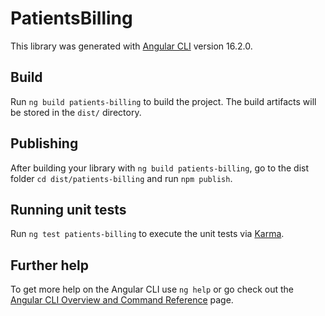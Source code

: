 # PatientsBilling

This library was generated with [Angular CLI](https://github.com/angular/angular-cli) version 16.2.0.

## Build

Run `ng build patients-billing` to build the project. The build artifacts will be stored in the `dist/` directory.

## Publishing

After building your library with `ng build patients-billing`, go to the dist folder `cd dist/patients-billing` and run `npm publish`.

## Running unit tests

Run `ng test patients-billing` to execute the unit tests via [Karma](https://karma-runner.github.io).

## Further help

To get more help on the Angular CLI use `ng help` or go check out the [Angular CLI Overview and Command Reference](https://angular.io/cli) page.
